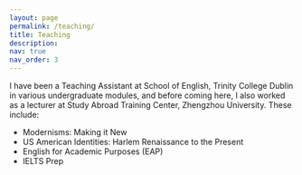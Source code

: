```yaml
---
layout: page
permalink: /teaching/
title: Teaching
description:
nav: true
nav_order: 3
---
```


I have been a Teaching Assistant at School of English, Trinity College Dublin in various undergraduate modules, and before coming here, I also worked as a lecturer at Study Abroad Training Center, Zhengzhou University. These include:
- Modernisms: Making it New
- US American Identities: Harlem Renaissance to the Present
- English for Academic Purposes (EAP)
- IELTS Prep
